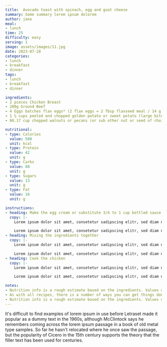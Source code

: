 ```yaml
---
title:  Avocado toast with spinach, egg and goat cheese
summary: Some summary lorem ipsum dolorem
author: jane
meal: 
- lunch
time: 25
difficulty: easy
serving: 1
image: assets/images/11.jpg
date: 2023-07-28
categories:
- lunch
- breakfast
- dinner
tags: 
- lunch
- breakfast
- dinner

ingredients:
- 2 pieces Chicken Breast 
- 200g Ground Beef
- 4 Eggs batches flax eggs* (2 flax eggs = 2 Tbsp flaxseed meal / 14 g + 5 Tbsp / 75 ml water)
- 1 ½ cups peeled and chopped golden potato or sweet potato (large bite-size pieces)
- 00.17 cup chopped walnuts or pecans (or sub other nut or seed of choice)

nutritional:
- type: Calories
  value: 580
  unit: kcal
- type: Protein
  value: 42
  unit: g
- type: Carbs
  value: 88
  unit: g
- type: Sugars
  value: 13
  unit: g
- type: Fat
  value: 16
  unit: g

instructions:
- heading: Make the egg cream or substitute 3/4 to 1 cup bottled sauce
  copy: |-
    Lorem ipsum dolor sit amet, consetetur sadipscing elitr, sed diam nonumy eirmod tempor in vid unt ut labore et dolore magna aliquyam erat, sed diam voluptua. At vero eos et acc usam et justo duo dolores et ea rebum. Stet clita kasd gubergren, no sea takimata sanctus. In tota corpora sit.

    Lorem ipsum dolor sit amet, consetetur sadipscing elitr, sed diam nonumy eirmod tempor in vid unt ut labore et dolore magna aliquyam erat, sed diam voluptua. At vero eos et acc usam et justo duo dolores et ea rebum. Stet clita kasd gubergren, no sea takimata sanctus. In tota corpora sit.
- heading: Mixing the ingredients together
  copy: |-
    Lorem ipsum dolor sit amet, consetetur sadipscing elitr, sed diam nonumy eirmod tempor in vid unt ut labore et dolore magna aliquyam erat, sed diam voluptua. At vero eos et acc usam et justo duo dolores et ea rebum. Stet clita kasd gubergren, no sea takimata sanctus. In tota corpora sit.

    Lorem ipsum dolor sit amet, consetetur sadipscing elitr, sed diam nonumy eirmod tempor in vid unt ut labore et dolore magna aliquyam erat, sed diam voluptua. At vero eos et acc usam et justo duo dolores et ea rebum. Stet clita kasd gubergren, no sea takimata sanctus. In tota corpora sit.
- heading: Cook the chicken
  copy: |-
    Lorem ipsum dolor sit amet, consetetur sadipscing elitr, sed diam nonumy eirmod tempor in vid unt ut labore et dolore magna aliquyam erat, sed diam voluptua. At vero eos et acc usam et justo duo dolores et ea rebum. Stet clita kasd gubergren, no sea takimata sanctus. In tota corpora sit.

    Lorem ipsum dolor sit amet, consetetur sadipscing elitr, sed diam nonumy eirmod tempor in vid unt ut labore et dolore magna aliquyam erat, sed diam voluptua. At vero eos et acc usam et justo duo dolores et ea rebum. Stet clita kasd gubergren, no sea takimata sanctus. In tota corpora sit.

notes:
- Nutrition info is a rough estimate based on the ingredients. Values may vary from case to case.
- As with all recipes, there is a number of ways you can get things done. If you believe that some of the instructions can be improved, or have alternative solution, feel free to leave a comment.
- Nutrition info is a rough estimate based on the ingredients. Values may vary from case to case.
---
```


It's difficult to find examples of lorem ipsum in use before Letraset made it popular as a dummy text in the 1960s, although McClintock says he remembers coming across the lorem ipsum passage in a book of old metal type samples. So far he hasn't relocated where he once saw the passage, but the popularity of Cicero in the 15th century supports the theory that the filler text has been used for centuries.

